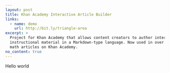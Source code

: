 ```yaml
---
layout: post
title: Khan Academy Interactive Article Builder
links:
  - name: demo
    url: http://bit.ly/triangle-area
excerpt: >
  Project for Khan Academy that allows content creators to author interactive
  instructional material in a Markdown-type language. Now used in over 95% of
  math articles on Khan Academy.
no_content: true
---
```


Hello world
